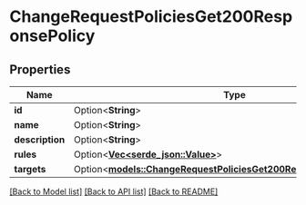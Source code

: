 # ChangeRequestPoliciesGet200ResponsePolicy

## Properties

Name | Type | Description | Notes
------------ | ------------- | ------------- | -------------
**id** | Option<**String**> |  | [optional]
**name** | Option<**String**> |  | [optional]
**description** | Option<**String**> |  | [optional]
**rules** | Option<[**Vec<serde_json::Value>**](serde_json::Value.md)> |  | [optional]
**targets** | Option<[**models::ChangeRequestPoliciesGet200ResponsePolicyTargets**](change_request_policies_get_200_response_policy_targets.md)> |  | [optional]

[[Back to Model list]](../README.md#documentation-for-models) [[Back to API list]](../README.md#documentation-for-api-endpoints) [[Back to README]](../README.md)



